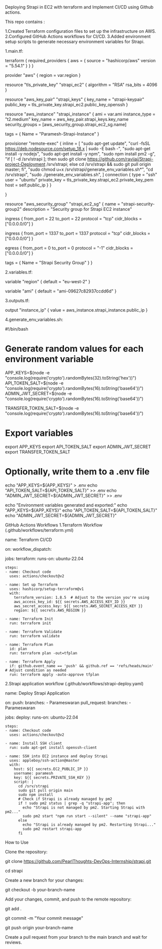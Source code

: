 Deploying Strapi in EC2 with terraform and Implement CI/CD using Github actions.

This repo contains :

1.Created Terraform configuration files to set up the infrastructure on AWS.
2.Configured GitHub Actions workflows for CI/CD.
3.Added environment setup scripts to generate necessary environment variables for Strapi.
 
1.main.tf: 

terraform {
  required_providers {
    aws = {
      source = "hashicorp/aws"
      version = "5.54.1"
    }
  }
}

provider "aws" {
  region = var.region
}

resource "tls_private_key" "strapi_ec2" {
  algorithm = "RSA"
  rsa_bits  = 4096
}

resource "aws_key_pair" "strapi_keys" {
  key_name   = "strapi-keypair"
  public_key = tls_private_key.strapi_ec2.public_key_openssh
}

resource "aws_instance" "strapi_instance" {
  ami           = var.ami
  instance_type = "t2.medium"
  key_name      = aws_key_pair.strapi_keys.key_name
  security_groups = [aws_security_group.strapi_ec2_sg.name]

  tags = {
    Name = "Paramesh-Strapi-Instance"
  }

  provisioner "remote-exec" {
  inline = [
    "sudo apt-get update",
    "curl -fsSL https://deb.nodesource.com/setup_18.x | sudo -E bash -",
    "sudo apt-get install -y nodejs",
    "sudo apt-get install -y npm",
    "sudo npm install pm2 -g",
    "if [ ! -d /srv/strapi ]; then sudo git clone https://github.com/raviiai/Strapi-project-Deployment /srv/strapi; else cd /srv/strapi && sudo git pull origin master; fi",
    "sudo chmod u+x /srv/strapi/generate_env_variables.sh*",
    "cd /srv/strapi",
    "sudo ./generate_env_variables.sh",
]
    connection {
      type        = "ssh"
      user        = "ubuntu"
      private_key = tls_private_key.strapi_ec2.private_key_pem
      host        = self.public_ip
    }
  }

}

resource "aws_security_group" "strapi_ec2_sg" {
  name        = "strapi-security-group2"
  description = "Security group for Strapi EC2 instance"

  ingress {
    from_port   = 22
    to_port     = 22
    protocol    = "tcp"
    cidr_blocks = ["0.0.0.0/0"]
  }

  ingress {
    from_port   = 1337
    to_port     = 1337
    protocol    = "tcp"
    cidr_blocks = ["0.0.0.0/0"]
  }

  egress {
    from_port   = 0
    to_port     = 0
    protocol    = "-1"
    cidr_blocks = ["0.0.0.0/0"]
  }

  tags = {
    Name = "Strapi Security Group"
  }
}

2.variables.tf:

variable "region" {
  default = "eu-west-2"
}

variable "ami" {
  default = "ami-09627c82937ccdd6d"
}

3.outputs.tf:

output "instance_ip" {
  value = aws_instance.strapi_instance.public_ip
}

4.generate_env_variables.sh:

#!/bin/bash
# Generate random values for each environment variable
APP_KEYS=$(node -e "console.log(require('crypto').randomBytes(32).toString('hex'))")
API_TOKEN_SALT=$(node -e "console.log(require('crypto').randomBytes(16).toString('base64'))")
ADMIN_JWT_SECRET=$(node -e "console.log(require('crypto').randomBytes(16).toString('base64'))")

TRANSFER_TOKEN_SALT=$(node -e "console.log(require('crypto').randomBytes(16).toString('base64'))")
# Export variables
export APP_KEYS
export API_TOKEN_SALT
export ADMIN_JWT_SECRET
export TRANSFER_TOKEN_SALT

# Optionally, write them to a .env file
echo "APP_KEYS=${APP_KEYS}" > .env
echo "API_TOKEN_SALT=${API_TOKEN_SALT}" >> .env
echo "ADMIN_JWT_SECRET=${ADMIN_JWT_SECRET}" >> .env

echo "Environment variables generated and exported:"
echo "APP_KEYS=${APP_KEYS}"
echo "API_TOKEN_SALT=${API_TOKEN_SALT}"
echo "ADMIN_JWT_SECRET=${ADMIN_JWT_SECRET}"

GitHub Actions Workflows
1.Terraform Workflow (.github/workflows/terraform.yml)

name: Terraform CI/CD

on:
  workflow_dispatch:

jobs:
  terraform:
    runs-on: ubuntu-22.04

    steps:
    - name: Checkout code
      uses: actions/checkout@v2

    - name: Set up Terraform
      uses: hashicorp/setup-terraform@v1
      with:
        terraform_version: 1.8.5  # Adjust to the version you're using
        aws_access_key_id: ${{ secrets.AWS_ACCESS_KEY_ID }}
        aws_secret_access_key: ${{ secrets.AWS_SECRET_ACCESS_KEY }}
        region: ${{ secrets.AWS_REGION }}

    - name: Terraform Init
      run: terraform init

    - name: Terraform Validate
      run: terraform validate

    - name: Terraform Plan
      id: plan
      run: terraform plan -out=tfplan

    - name: Terraform Apply
      if: github.event_name == 'push' && github.ref == 'refs/heads/main'  # Adjust condition as needed
      run: terraform apply -auto-approve tfplan

2.Strapi application workflow (.github/workflows/strapi-deploy.yaml)

name: Deploy Strapi Application

on:
  push:
    branches:
      - Parameswaran 
  pull_request:
    branches:
      - Parameswaran  

jobs:
  deploy:
    runs-on: ubuntu-22.04

    steps:
    - name: Checkout code
      uses: actions/checkout@v2

    - name: Install SSH client
      run: sudo apt-get install openssh-client

    - name: SSH into EC2 instance and deploy Strapi
      uses: appleboy/ssh-action@master
      with:
        host: ${{ secrets.EC2_PUBLIC_IP }}
        username: paramesh
        key: ${{ secrets.PRIVATE_SSH_KEY }}
        script: |
          cd /srv/strapi
          sudo git pull origin main
          sudo npm install         
          # Check if Strapi is already managed by pm2
          if ! sudo pm2 status | grep -q "strapi-app"; then
            echo "Strapi is not managed by pm2. Starting Strapi with pm2..."
            sudo pm2 start "npm run start --silent" --name "strapi-app"
          else
            echo "Strapi is already managed by pm2. Restarting Strapi..."
            sudo pm2 restart strapi-app
          fi

How to Use

Clone the repository:

git clone https://github.com/PearlThoughts-DevOps-Internship/strapi.git

cd strapi

Create a new branch for your changes:

git checkout -b your-branch-name

Add your changes, commit, and push to the remote repository:

git add .

git commit -m "Your commit message"

git push origin your-branch-name

Create a pull request from your branch to the main branch and wait for reviews.


